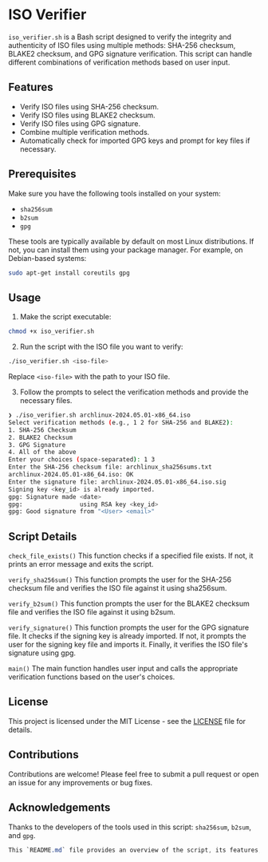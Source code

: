 # ISO Verifier

`iso_verifier.sh` is a Bash script designed to verify the integrity and authenticity of ISO files using multiple methods: SHA-256 checksum, BLAKE2 checksum, and GPG signature verification. This script can handle different combinations of verification methods based on user input.

## Features

- Verify ISO files using SHA-256 checksum.
- Verify ISO files using BLAKE2 checksum.
- Verify ISO files using GPG signature.
- Combine multiple verification methods.
- Automatically check for imported GPG keys and prompt for key files if necessary.

## Prerequisites

Make sure you have the following tools installed on your system:

- `sha256sum`
- `b2sum`
- `gpg`

These tools are typically available by default on most Linux distributions. If not, you can install them using your package manager. For example, on Debian-based systems:

```sh
sudo apt-get install coreutils gpg
```
## Usage

1. Make the script executable:

```sh
chmod +x iso_verifier.sh
```
2. Run the script with the ISO file you want to verify:

```sh
./iso_verifier.sh <iso-file>
```

Replace `<iso-file>` with the path to your ISO file.

3. Follow the prompts to select the verification methods and provide the necessary files.

```sh
❯ ./iso_verifier.sh archlinux-2024.05.01-x86_64.iso
Select verification methods (e.g., 1 2 for SHA-256 and BLAKE2):
1. SHA-256 Checksum
2. BLAKE2 Checksum
3. GPG Signature
4. All of the above
Enter your choices (space-separated): 1 3
Enter the SHA-256 checksum file: archlinux_sha256sums.txt
archlinux-2024.05.01-x86_64.iso: OK
Enter the signature file: archlinux-2024.05.01-x86_64.iso.sig
Signing key <key_id> is already imported.
gpg: Signature made <date>
gpg:                using RSA key <key_id>
gpg: Good signature from "<User> <email>"
```
## Script Details

`check_file_exists()`
This function checks if a specified file exists. If not, it prints an error message and exits the script.

`verify_sha256sum()`
This function prompts the user for the SHA-256 checksum file and verifies the ISO file against it using sha256sum.

`verify_b2sum()`
This function prompts the user for the BLAKE2 checksum file and verifies the ISO file against it using b2sum.

`verify_signature()`
This function prompts the user for the GPG signature file. It checks if the signing key is already imported. If not, it prompts the user for the signing key file and imports it. Finally, it verifies the ISO file's signature using gpg.

`main()`
The main function handles user input and calls the appropriate verification functions based on the user's choices.

## License

This project is licensed under the MIT License - see the [LICENSE](../LICENSE) file for details.

## Contributions

Contributions are welcome! Please feel free to submit a pull request or open an issue for any improvements or bug fixes.

## Acknowledgements

Thanks to the developers of the tools used in this script: `sha256sum`, `b2sum`, and `gpg`.

```css
This `README.md` file provides an overview of the script, its features, prerequisites, usage instructions, script details, license, and contribution guidelines. It should help users understand how to use the script and what to expect from it.
```
